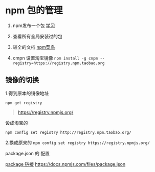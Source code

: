 # npm 包的管理
1. npm发布一个包 [学习](https://www.jianshu.com/p/289212f74804)
2. 查看所有全局安装过的包
3. 较全的文档 [npm菜鸟](https://www.runoob.com/nodejs/nodejs-npm.html)

4. cmpn 设置淘宝镜像  `npm install -g cnpm --registry=https://registry.npm.taobao.org`


## 镜像的切换
1.得到原本的镜像地址

`npm get registry `

> https://registry.npmjs.org/

  设成淘宝的

  `npm config set registry http://registry.npm.taobao.org/`
  

2.换成原来的
  `npm config set registry https://registry.npmjs.org/`


package.json 的 配置

[package 链接](https://docs.npmjs.com/files/package.json) https://docs.npmjs.com/files/package.json